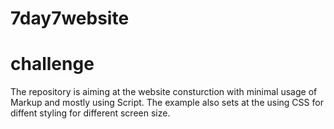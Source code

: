 # 7day7website
# challenge 
The repository is aiming at the website consturction with minimal usage of Markup and mostly using Script. 
The example also sets at the using CSS for diffent styling for different screen size.
